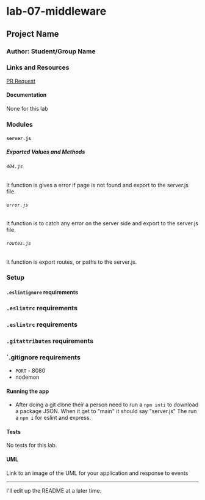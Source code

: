 # lab-07-middleware

## Project Name

### Author: Student/Group Name

### Links and Resources
[PR Request](https://github.com/liz-kavalski-401-advanced-javascript/lab-07-middleware/pull/2/commits/f531ffc7c2ae55159f888656793043422a87137d)

#### Documentation
None for this lab

### Modules
#### `server.js`
##### Exported Values and Methods

###### `404.js`
It function is gives a error if page is not found and export to the server.js file. 

###### `error.js`
It function is to catch any error on the server side and export to the server.js file.

###### `routes.js`
It function is export routes, or paths to the server.js.
### Setup
#### `.eslintignore` requirements
### `.eslintrc` requirements
### `.eslintrc` requirements
### `.gitattributes` requirements
### `.gitignore requirements
* `PORT` - 8080
* nodemon


#### Running the app
* After doing a git clone their a person need to run a `npm inti` to download a package JSON. When it get to "main" it should say "server.js" The run a `npm i` for  eslint and express.
  
#### Tests
No tests for this lab.

#### UML
Link to an image of the UML for your application and response to events

-----------------------
I'll edit up the README at a later time.
